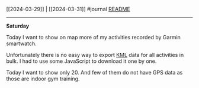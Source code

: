 [[2024-03-29]] | [[2024-03-31]]
#journal [README](../../README.md)

---
**Saturday**

Today I want to show on map more of my activities recorded by Garmin smartwatch.

Unfortunately there is no easy way to export [KML](../KML.md) data for all activities in bulk. I had to use some JavaScript to download it one by one. 

Today I want to show only 20. And few of them do not have GPS data as those are indoor gym training.

